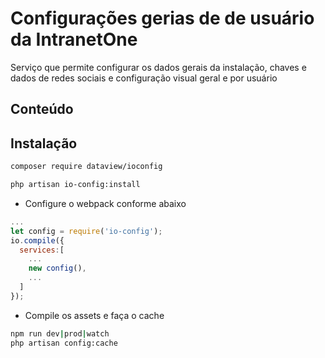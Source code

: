 
# Configurações gerias de de usuário da IntranetOne
Serviço que permite configurar os dados gerais da instalação, chaves e dados de redes sociais e configuração visual geral e por usuário
## Conteúdo
 
## Instalação

```sh
composer require dataview/ioconfig
```
```sh
php artisan io-config:install
```

- Configure o webpack conforme abaixo 
```js
...
let config = require('io-config');
io.compile({
  services:[
    ...
    new config(),
    ...
  ]
});

```
- Compile os assets e faça o cache
```sh
npm run dev|prod|watch
php artisan config:cache
```
